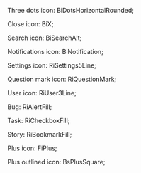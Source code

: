Three dots icon: BiDotsHorizontalRounded;

Close icon: BiX;

Search icon: BiSearchAlt;

Notifications icon: BiNotification;

Settings icon: RiSettings5Line;

Question mark icon: RiQuestionMark;

User icon: RiUser3Line;

Bug: RiAlertFill;

Task: RiCheckboxFill;

Story: RiBookmarkFill;

Plus icon: FiPlus;

Plus outlined icon: BsPlusSquare;




